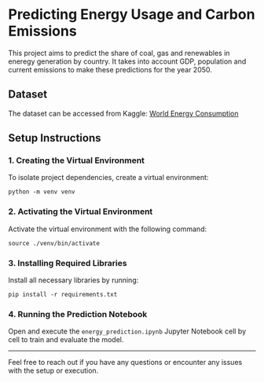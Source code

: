 # Predicting Energy Usage and Carbon Emissions

This project aims to predict the share of coal, gas and renewables in eneregy generation by country. It takes into account GDP, population and current emissions to make these predictions for the year 2050. 

## Dataset

The dataset can be accessed from Kaggle:
[World Energy Consumption](https://www.kaggle.com/datasets/pralabhpoudel/world-energy-consumption)

## Setup Instructions

### 1. Creating the Virtual Environment

To isolate project dependencies, create a virtual environment:

```
python -m venv venv
```

### 2. Activating the Virtual Environment

Activate the virtual environment with the following command:

```
source ./venv/bin/activate
```

### 3. Installing Required Libraries

Install all necessary libraries by running:

```
pip install -r requirements.txt
```

### 4. Running the Prediction Notebook

Open and execute the `energy_prediction.ipynb` Jupyter Notebook cell by cell to train and evaluate the model.

---
Feel free to reach out if you have any questions or encounter any issues with the setup or execution.
